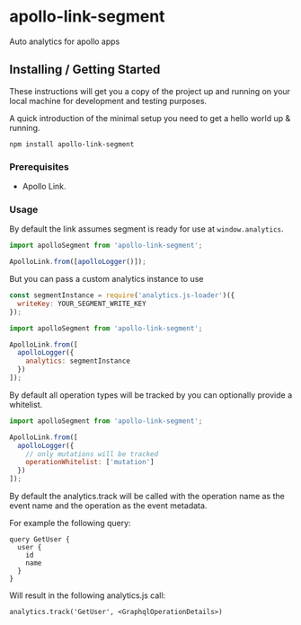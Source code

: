 # apollo-link-segment

Auto analytics for apollo apps

## Installing / Getting Started

These instructions will get you a copy of the project up and running on your
local machine for development and testing purposes.

A quick introduction of the minimal setup you need to get a hello world up & running.

```shell
npm install apollo-link-segment
```

### Prerequisites

- Apollo Link.

### Usage

By default the link assumes segment is ready for use at `window.analytics`.

```javascript
import apolloSegment from 'apollo-link-segment';

ApolloLink.from([apolloLogger()]);
```

But you can pass a custom analytics instance to use

```javascript
const segmentInstance = require('analytics.js-loader')({
  writeKey: YOUR_SEGMENT_WRITE_KEY
});

import apolloSegment from 'apollo-link-segment';

ApolloLink.from([
  apolloLogger({
    analytics: segmentInstance
  })
]);
```

By default all operation types will be tracked by you can optionally provide a whitelist.

```javascript
import apolloSegment from 'apollo-link-segment';

ApolloLink.from([
  apolloLogger({
    // only mutations will be tracked
    operationWhitelist: ['mutation']
  })
]);
```

By default the analytics.track will be called with the operation name as the event name and the operation as the event metadata.

For example the following query:

```
query GetUser {
  user {
    id
    name
  }
}
```

Will result in the following analytics.js call:

```
analytics.track('GetUser', <GraphqlOperationDetails>)
```
